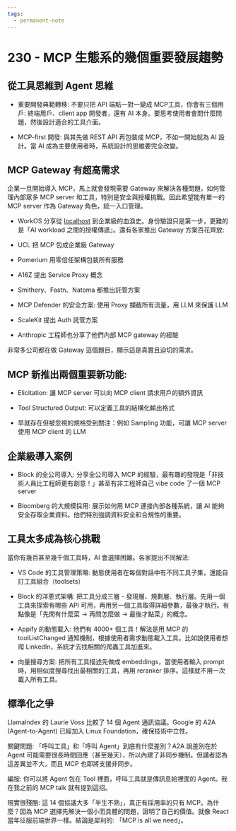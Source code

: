 ```yaml
---
tags:
  - permanent-note
---
```

# 230 - MCP 生態系的幾個重要發展趨勢

## 從工具思維到 Agent 思維

- 重要開發典範轉移: 不要只把 API 端點一對一變成 MCP工具，你會有三個用戶: 終端用戶、client app 開發者，還有 AI 本身。要思考使用者會問什麼問題，然後設計適合的工具介面。

- MCP-first 開發: 與其先做 REST API 再包裝成 MCP，不如一開始就為 AI 設計。當 AI 成為主要使用者時，系統設計的思維要完全改變。

## MCP Gateway 有超高需求

企業一旦開始導入 MCP，馬上就會發現需要 Gateway 來解決各種問題，如何管理內部眾多 MCP server 和工具，特別是安全與授權挑戰。因此希望能有單一的 MCP server 作為 Gateway 角色，統一入口管理。

- WorkOS 分享從 [localhost](localhost) 到企業級的血淚史。身份驗證只是第一步，更難的是「AI workload 之間的授權傳遞」。還有各家推出 Gateway 方案百花齊放:

- UCL 把 MCP 包成企業級 Gateway

- Pomerium 用零信任架構包裝所有服務

- A16Z 提出 Service Proxy 概念

- Smithery、Fastn、Natoma 都推出託管方案

- MCP Defender 的安全方案: 使用 Proxy 攔截所有流量，用 LLM 來保護 LLM

- ScaleKit 提出 Auth 託管方案

- Anthropic 工程師也分享了他們內部 MCP gateway 的經驗



非常多公司都在做 Gateway 這個題目，顯示這是真實且迫切的需求。

## MCP 新推出兩個重要新功能:

- Elicitation: 讓 MCP server 可以向 MCP client 請求用戶的額外資訊

- Tool Structured Output: 可以定義工具的結構化輸出格式

- 早就存在但被忽視的規格受到關注：例如 Sampling 功能，可讓 MCP server 使用 MCP client 的 LLM



## 企業級導入案例

- Block 的全公司導入: 分享全公司導入 MCP 的經驗，最有趣的發現是「非技術人員比工程師更有創意！」甚至有非工程師自己 vibe code 了一個 MCP server

- Bloomberg 的大規模採用: 展示如何用 MCP 連接內部各種系統，讓 AI 能夠安全存取企業資料。他們特別強調資料安全和合規性的重要。



## 工具太多成為核心挑戰

當你有幾百甚至幾千個工具時，AI 會選擇困難。各家提出不同解法:

- VS Code 的工具管理策略: 動態使用者在每個對話中有不同工具子集，還能自訂工具組合（toolsets）

- Block 的洋蔥式架構: 把工具分成三層 - 發現層、規劃層、執行層。先用一個工具來探索有哪些 API 可用，再用另一個工具取得詳細參數，最後才執行。有點像是「先問有什麼菜 → 再問怎麼做 → 最後才點菜」的概念。

- Appify 的動態載入: 他們有 4000+ 個工具！解法是用 MCP 的 toolListChanged 通知機制，根據使用者需求動態載入工具。比如說使用者想爬 LinkedIn，系統才去找相關的爬蟲工具加進來。

- 向量搜尋方案: 把所有工具描述先做成 embeddings，當使用者輸入 prompt 時，用相似度搜尋找出最相關的工具，再用 reranker 排序。這樣就不用一次載入所有工具。



## 標準化之爭

LlamaIndex 的 Laurie Voss 比較了 14 個 Agent 通訊協議。Google 的 A2A (Agent-to-Agent) 已經加入 Linux Foundation，確保技術中立性。

關鍵問題: 「呼叫工具」和「呼叫 Agent」到底有什麼差別？A2A 說差別在於 Agent 可能需要很長時間回應（甚至幾天），所以內建了非同步機制。但講者認為這差異並不大，而且 MCP 也即將支援非同步。

編按: 你可以將 Agent 包在 Tool 裡面，呼叫工具就是傳訊息給裡面的 Agent。我在我之前的 MCP talk 就有提到這招。

現實很殘酷: 這 14 個協議大多「半生不熟」，真正有採用率的只有 MCP。為什麼？因為 MCP 選擇先解決一個小而具體的問題，證明了自己的價值。就像 React 當年征服前端世界一樣。結論是犀利的: 「MCP is all we need」。